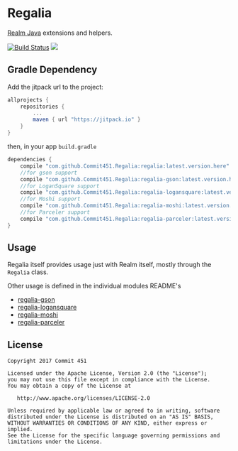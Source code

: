 # Regalia
[Realm Java](https://realm.io/docs/java/latest/) extensions and helpers.

[![Build Status](https://travis-ci.org/Commit451/Regalia.svg?branch=master)](https://travis-ci.org/Commit451/Regalia) [![](https://jitpack.io/v/Commit451/Regalia.svg)](https://jitpack.io/#Commit451/Regalia)

## Gradle Dependency
Add the jitpack url to the project:
```groovy
allprojects {
    repositories {
        ...
        maven { url "https://jitpack.io" }
    }
}
```
then, in your app `build.gradle`
```groovy
dependencies {
    compile "com.github.Commit451.Regalia:regalia:latest.version.here"
    //for gson support
    compile "com.github.Commit451.Regalia:regalia-gson:latest.version.here"
    //for LoganSquare support
    compile "com.github.Commit451.Regalia:regalia-logansquare:latest.version.here"
    //for Moshi support
    compile "com.github.Commit451.Regalia:regalia-moshi:latest.version.here"
    //for Parceler support
    compile "com.github.Commit451.Regalia:regalia-parceler:latest.version.here"
}
```

## Usage
Regalia itself provides usage just with Realm itself, mostly through the `Regalia` class.

Other usage is defined in the individual modules README's

- [regalia-gson](regalia-gson/)
- [regalia-logansquare](regalia-logansquare/)
- [regalia-moshi](regalia-moshi/)
- [regalia-parceler](regalia-parceler/)

License
--------

    Copyright 2017 Commit 451

    Licensed under the Apache License, Version 2.0 (the "License");
    you may not use this file except in compliance with the License.
    You may obtain a copy of the License at

       http://www.apache.org/licenses/LICENSE-2.0

    Unless required by applicable law or agreed to in writing, software
    distributed under the License is distributed on an "AS IS" BASIS,
    WITHOUT WARRANTIES OR CONDITIONS OF ANY KIND, either express or implied.
    See the License for the specific language governing permissions and
    limitations under the License.
